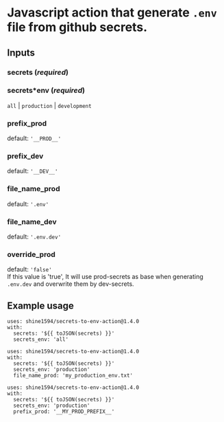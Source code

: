 # Javascript action that generate `.env` file from github secrets.

## Inputs

### secrets (_required_)

### secrets*env (_required_)

`all` | `production` | `development`

### prefix_prod

default: `'__PROD__'`

### prefix_dev

default: `'__DEV__'`

### file_name_prod

default: `'.env'`

### file_name_dev

default: `'.env.dev'`

### override_prod

default: `'false'`\
If this value is 'true', It will use prod-secrets as base when generating `.env.dev` and overwrite them by dev-secrets.

## Example usage

```
uses: shine1594/secrets-to-env-action@1.4.0
with:
  secrets: '${{ toJSON(secrets) }}'
  secrets_env: 'all'
```

```
uses: shine1594/secrets-to-env-action@1.4.0
with:
  secrets: '${{ toJSON(secrets) }}'
  secrets_env: 'production'
  file_name_prod: 'my_production_env.txt'
```

```
uses: shine1594/secrets-to-env-action@1.4.0
with:
  secrets: '${{ toJSON(secrets) }}'
  secrets_env: 'production'
  prefix_prod: '__MY_PROD_PREFIX__'
```
